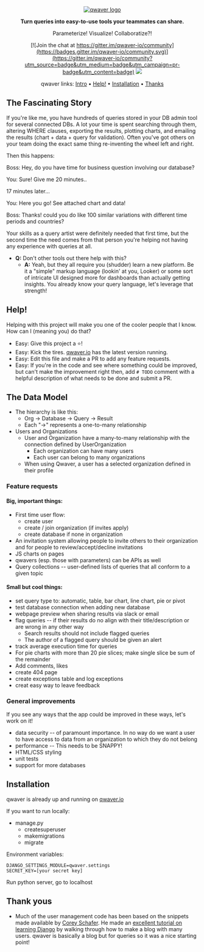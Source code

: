 <div align="center">
  <a href="https://qwaver.io">
    <img src="https://qwaver.io/media/qwaver-header.jpg" alt="qwaver logo">
  </a>

**Turn queries into easy-to-use tools your teammates can share.**

Parameterize! Visualize! Collaboratize?!

[![Join the chat at https://gitter.im/qwaver-io/community](https://badges.gitter.im/qwaver-io/community.svg)](https://gitter.im/qwaver-io/community?utm_source=badge&utm_medium=badge&utm_campaign=pr-badge&utm_content=badge)
<a href="https://github.com/brianrisk/qwaver/graphs/contributors">
<img src="https://img.shields.io/github/contributors/brianrisk/qwaver.svg">
</a>

qwaver links: [Intro](#the-fascinating-story) • [Help!](#help) • [Installation](#installation) • [Thanks](#thank-yous)
</div>

## The Fascinating Story
If you're like me, you have hundreds of queries stored in your DB admin tool for several connected DBs. A lot your time
is spent searching through them, altering WHERE clauses, exporting the results, plotting charts, and emailing the
results (chart + data + query for validation). Often you've got others on your team doing the exact same thing
re-inventing the wheel left and right.

Then this happens:

Boss: Hey, do you have time for business question involving our database?

You: Sure!  Give me 20 minutes..

17 minutes later...

You: Here you go!  See attached chart and data!

Boss: Thanks!  could you do like 100 similar variations with different time periods and countries?

Your skills as a query artist were definitely needed that first time, but the second time the need comes from that
person you're helping not having any experience with queries at all.

* **Q:** Don't other tools out there help with this?
  * **A:** Yeah, but they all require you (shudder) learn a new platform. Be it a "simple" markup language (lookin' at you,
Looker) or some sort of intricate UI designed more for dashboards than actually getting insights. You already know your
query language, let's leverage that strength!

## Help!

Helping with this project will make you one of the cooler people that I know. How can I (meaning you) do that?

* Easy:  Give this project a ⭐️!
* Easy:  Kick the tires.  [qwaver.io](https://qwaver.io) has the latest version running.
* Easy:  Edit this file and make a PR to add any feature requests.
* Easy:  If you're in the code and see where something could be improved, but can't make the improvement right then,
  add  `# TODO` comment with a helpful description of what needs to be done and submit a PR.

## The Data Model
* The hierarchy is like this:
  * Org -> Database -> Query -> Result
  * Each "->" represents a one-to-many relationship
* Users and Organizations
  * User and Organization have a many-to-many relationship with the connection defined by UserOrganization
    * Each organization can have many users
    * Each user can belong to many organizations
  * When using Qwaver, a user has a selected organization defined in their profile

### Feature requests
#### Big, important things:
* First time user flow:
    * create user
    * create / join organization (if invites apply)
    * create database if none in organization
* An invitation system allowing people to invite others to their organization and for people to review/accept/decline
  invitations
* JS charts on pages
* qwavers (esp. those with parameters) can be APIs as well
* Query collections -- user-defined lists of queries that all conform to a given topic

#### Small but cool things:
* set query type to: automatic, table, bar chart, line chart, pie or pivot
* test database connection when adding new database
* webpage preview when sharing results via slack or email
* flag queries -- if their results do no align with their title/description or are wrong in any other way
    * Search results should not include flagged queries
    * The author of a flagged query should be given an alert
* track average execution time for queries
* For pie charts with more than 20 pie slices; make single slice be sum of the remainder
* Add comments, likes
* create 404 page
* create exceptions table and log exceptions
* creat easy way to leave feedback

### General improvements
If you see any ways that the app could be improved in these ways, let's work on it!

* data security -- of paramount importance. In no way do we want a user to have access to data from an organization to
  which they do not belong
* performance -- This needs to be SNAPPY!
* HTML/CSS styling
* unit tests
* support for more databases

## Installation
qwaver is already up and running on [qwaver.io](https://qwaver.io)

If you want to run locally:

* manage.py
    * createsuperuser
    * makemigrations
    * migrate

Environment variables:
```
DJANGO_SETTINGS_MODULE=qwaver.settings
SECRET_KEY=[your secret key]
```

Run python server, go to localhost

## Thank yous
* Much of the user management code has been based on the snippets made available
  by [Corey Schafer](https://github.com/CoreyMSchafer/code_snippets). He made
  an [excellent tutorial on learning Django](https://www.youtube.com/playlist?list=PL-osiE80TeTtoQCKZ03TU5fNfx2UY6U4p)
  by walking through how to make a blog with many users. qwaver is basically a blog but for queries so it was a nice
  starting point!  

